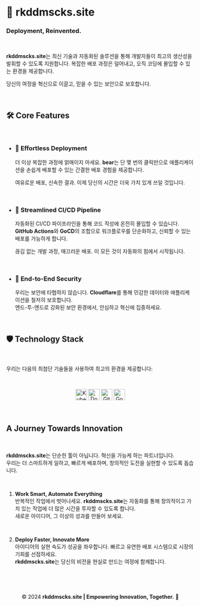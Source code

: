 

# **🚀 rkddmscks.site**  

### **Deployment, Reinvented.**

<br> 

**rkddmscks.site**는 최신 기술과 자동화된 솔루션을 통해 개발자들이 최고의 생산성을 발휘할 수 있도록 지원합니다. 복잡한 배포 과정은 덜어내고, 오직 코딩에 몰입할 수 있는 환경을 제공합니다.  

당신의 여정을 혁신으로 이끌고, 믿을 수 있는 보안으로 보호합니다.

<br>

## 🛠️ **Core Features**  

<br>

- ### 🎯 **Effortless Deployment**  
  더 이상 복잡한 과정에 얽매이지 마세요. **bear**는 단 몇 번의 클릭만으로 애플리케이션을 손쉽게 배포할 수 있는 간결한 배포 경험을 제공합니다.  

  여유로운 배포, 신속한 결과. 이제 당신의 시간은 더욱 가치 있게 쓰일 것입니다.  

  <br>

- ### 🔄 **Streamlined CI/CD Pipeline**  
  자동화된 CI/CD 파이프라인을 통해 코드 작성에 온전히 몰입할 수 있습니다.  
  **GitHub Actions**와 **GoCD**의 조합으로 워크플로우를 단순화하고, 신뢰할 수 있는 배포를 가능하게 합니다.  

  끊김 없는 개발 과정, 매끄러운 배포. 이 모든 것이 자동화의 힘에서 시작됩니다.  

  <br>

- ### 🔐 **End-to-End Security**  
  우리는 보안에 타협하지 않습니다. **Cloudflare**를 통해 민감한 데이터와 애플리케이션을 철저히 보호합니다.  
  엔드-투-엔드로 강화된 보안 환경에서, 안심하고 혁신에 집중하세요.

  <br>


## 🛡️ **Technology Stack**  

<br>

우리는 다음의 최첨단 기술들을 사용하여 최고의 환경을 제공합니다:

<br>

<p align="center">
  <img src="https://img.shields.io/badge/-Kubernetes-326CE5?style=for-the-badge&logo=kubernetes&logoColor=white" alt="Kubernetes Badge" height="30" />
  <img src="https://img.shields.io/badge/-Docker-2496ED?style=for-the-badge&logo=docker&logoColor=white" alt="Docker Badge"  height="30" />
  <img src="https://img.shields.io/badge/-GitHub_Actions-2088FF?style=for-the-badge&logo=github-actions&logoColor=white" alt="GitHub Actions Badge" height="30" />
  <img src="https://img.shields.io/badge/-Go-00ADD8?style=for-the-badge&logo=go&logoColor=white" alt="Go Badge" height="30" />
</p>

<br>



## **A Journey Towards Innovation**  

<br>

**rkddmscks.site**는 단순한 툴이 아닙니다. 혁신을 가능케 하는 파트너입니다.  
우리는 더 스마트하게 일하고, 빠르게 배포하며, 창의적인 도전을 실현할 수 있도록 돕습니다.  

<br>

1. **Work Smart, Automate Everything**  
   반복적인 작업에서 벗어나세요. **rkddmscks.site**는 자동화를 통해 창의적이고 가치 있는 작업에 더 많은 시간을 투자할 수 있도록 합니다.  
   새로운 아이디어, 그 이상의 성과를 만들어 보세요.  

   <br>

2. **Deploy Faster, Innovate More**  
   아이디어의 실현 속도가 성공을 좌우합니다. 빠르고 유연한 배포 시스템으로 시장의 기회를 선점하세요.  
   **rkddmscks.site**는 당신의 비전을 현실로 만드는 여정에 함께합니다.

   <br>



<br>

<p align="center">
  © 2024 <b>rkddmscks.site | Empowering Innovation, Together.</b> 🚀
</p>

<br>
